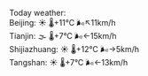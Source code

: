 Today weather:  
Beijing: ☀️   🌡️+11°C 🌬️↖11km/h  
Tianjin: 🌫  🌡️+7°C 🌬️←15km/h  
Shijiazhuang: ☀️   🌡️+12°C 🌬️→5km/h  
Tangshan: ☀️   🌡️+7°C 🌬️←13km/h  
